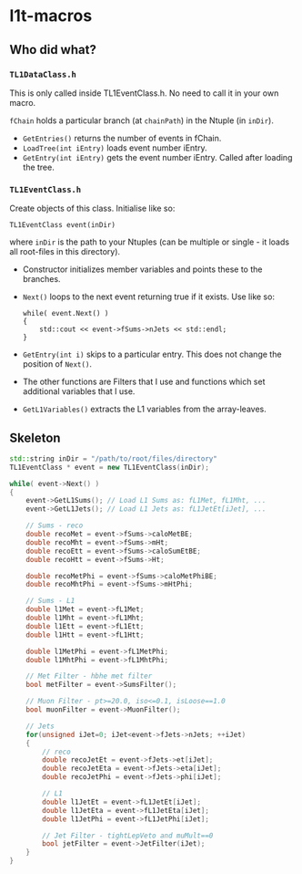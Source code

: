 # l1t-macros

## Who did what?

### `TL1DataClass.h`

This is only called inside TL1EventClass.h. No need to call it in your own macro.

`fChain` holds a particular branch (at `chainPath`) in the Ntuple (in `inDir`).

- `GetEntries()` returns the number of events in fChain.
- `LoadTree(int iEntry)` loads event number iEntry.
- `GetEntry(int iEntry)` gets the event number iEntry. Called after loading the tree.

### `TL1EventClass.h`

Create objects of this class. Initialise like so:

~~~~~
TL1EventClass event(inDir)
~~~~~

where `inDir` is the path to your Ntuples (can be multiple or single - it loads all root-files in this directory).

- Constructor initializes member variables and points these to the branches.
- `Next()` loops to the next event returning true if it exists. Use like so:

    ~~~~~
    while( event.Next() )
    {
        std::cout << event->fSums->nJets << std::endl;
    }
    ~~~~~

- `GetEntry(int i)` skips to a particular entry. This does not change the position of `Next()`.
- The other functions are Filters that I use and functions which set additional variables that I use.
- `GetL1Variables()` extracts the L1 variables from the array-leaves.

## Skeleton

`````C++
std::string inDir = "/path/to/root/files/directory"
TL1EventClass * event = new TL1EventClass(inDir);

while( event->Next() )
{
    event->GetL1Sums(); // Load L1 Sums as: fL1Met, fL1Mht, ...
    event->GetL1Jets(); // Load L1 Jets as: fL1JetEt[iJet], ...

    // Sums - reco
    double recoMet = event->fSums->caloMetBE;
    double recoMht = event->fSums->mHt;
    double recoEtt = event->fSums->caloSumEtBE;
    double recoHtt = event->fSums->Ht;

    double recoMetPhi = event->fSums->caloMetPhiBE;
    double recoMhtPhi = event->fSums->mHtPhi;

    // Sums - L1
    double l1Met = event->fL1Met;
    double l1Mht = event->fL1Mht;
    double l1Ett = event->fL1Ett;
    double l1Htt = event->fL1Htt;

    double l1MetPhi = event->fL1MetPhi;
    double l1MhtPhi = event->fL1MhtPhi;

    // Met Filter - hbhe met filter
    bool metFilter = event->SumsFilter();

    // Muon Filter - pt>=20.0, iso<=0.1, isLoose==1.0
    bool muonFilter = event->MuonFilter();

    // Jets
    for(unsigned iJet=0; iJet<event->fJets->nJets; ++iJet)
    {
        // reco
        double recoJetEt = event->fJets->et[iJet];
        double recoJetEta = event->fJets->eta[iJet];
        double recoJetPhi = event->fJets->phi[iJet];

        // L1
        double l1JetEt = event->fL1JetEt[iJet];
        double l1JetEta = event->fL1JetEta[iJet];
        double l1JetPhi = event->fL1JetPhi[iJet];

        // Jet Filter - tightLepVeto and muMult==0
        bool jetFilter = event->JetFilter(iJet);
    }
}
`````
